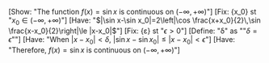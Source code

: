 [Show: "The function $f(x)=\sin x$ is continuous on $(-\infty,+\infty)$"]
[Fix: {x_0} st "$x_0\in(-\infty,+\infty)$"]
[Have: "$|\sin x-\sin x_0|=2\left|\cos \frac{x+x_0}{2}\,\sin \frac{x-x_0}{2}\right|\le |x-x_0|$"]
[Fix: {ε} st "$\epsilon>0$"]
[Define: "δ" as ""$\delta=\epsilon$""]
[Have: "When $|x-x_0|<\delta$, $|\sin x-\sin x_0|\le |x-x_0|<\epsilon$"]
[Have: "Therefore, $f(x)=\sin x$ is continuous on $(-\infty,+\infty)$"]